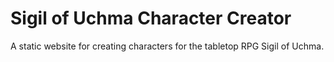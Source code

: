 # Sigil of Uchma Character Creator
A static website for creating characters for the tabletop RPG Sigil of Uchma. 